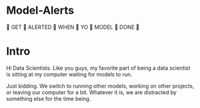 # Model-Alerts
🚨  GET 🚨  ALERTED 🚨  WHEN 🚨  YO 🚨  MODEL 🚨  DONE 🚨

# Intro

Hi Data Scientists. Like you guys, my favorite part of being a data scientist is sitting at my computer waiting for models to run.


Just kidding. We switch to running other models, working on other projects, or leaving our computer for a bit. Whatever it is, we are distracted by something else for the time being.

